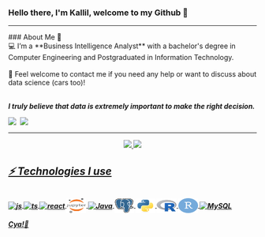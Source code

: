 ### Hello there, I'm Kallil, welcome to my Github 🌱

<hr />
### About Me 🚀
<br/>
💻 I’m a **Business Intelligence Analyst** with a bachelor's degree in Computer Engineering and Postgraduated in Information Technology. </br> </br>
💬 Feel welcome to contact me if you need any help or want to discuss about data science (cars too)! </br></br>

 <b><i> I truly believe that data is extremely important to make the right decision.

<a href="https://www.linkedin.com/in/kallil-b-379125150/">
 <img align="left" width="24px" src="https://cdn.jsdelivr.net/npm/simple-icons@v3/icons/linkedin.svg"  />
</a>
<a href="mailto:kallilaraujo@gmail.com">
 <img align="left" width="26px" src="https://cdn.jsdelivr.net/npm/simple-icons@v3/icons/gmail.svg" />
</a>

<br/>
<hr />

<div align="center">
  <a href="https://github.com/Kallil12">
  <img height="180em" src="https://github-readme-stats.vercel.app/api?username=Kallil12&show_icons=true&theme=gradient&include_all_commits=true&count_private=true"/>
  <img height="180em" src="https://github-readme-stats.vercel.app/api/top-langs/?username=Kallil12&layout=compact&langs_count=7&theme=gradient"/>
</div>

## ⚡ Technologies I use

<div style="display: inline_block">
<br />
  <img align="center" alt="js" height="30" width="40" src="https://raw.githubusercontent.com/Kallil12/devicon/master/icons/arduino/arduino-original.svg">
  <img align="center" alt="ts" height="30" width="40" src="https://raw.githubusercontent.com/Kallil12/devicon/master/icons/atom/atom-original.svg">
  <img align="center" alt="react" height="30" width="40" src="https://raw.githubusercontent.com/Kallil12/devicon/master/icons/git/git-original.svg">
  <img align="center" alt="Node" height="30" width="40" src="https://raw.githubusercontent.com/devicons/devicon/master/icons/jupyter/jupyter-original-wordmark.svg">
  <img align="center" alt="Java" height="30" width="40" src="https://raw.githubusercontent.com/Kallil12/devicon/master/icons/pandas/pandas-original.svg">
  <img align="center" alt="Spring" height="30" width="40" src="https://raw.githubusercontent.com/devicons/devicon/master/icons/postgresql/postgresql-original.svg">
  <img align="center" alt="Docker" height="30" width="40" src="https://raw.githubusercontent.com/devicons/devicon/master/icons/python/python-original.svg">
  <img align="center" alt="AWS" height="30" width="40" src="https://raw.githubusercontent.com/devicons/devicon/master/icons/r/r-original.svg">
  <img align="center" alt="MySQL" height="30" width="40" src="https://raw.githubusercontent.com/devicons/devicon/master/icons/rstudio/rstudio-original.svg">
  <img align="center" alt="MySQL" height="30" width="40" src="https://raw.githubusercontent.com/Kallil12/devicon/master/icons/ubuntu/ubuntu-plain.svg">

</div>



Cya!:wave:
